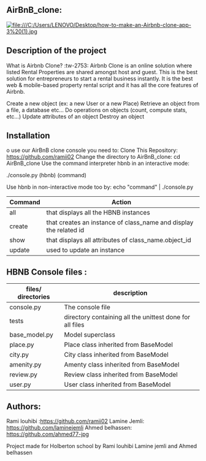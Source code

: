 
## AirBnB_clone:
[![file:///C:/Users/LENOVO/Desktop/how-to-make-an-Airbnb-clone-app-3%20(1).jpg](file:///C:/Users/LENOVO/Desktop/how-to-make-an-Airbnb-clone-app-3%20(1).jpg "file:///C:/Users/LENOVO/Desktop/how-to-make-an-Airbnb-clone-app-3%20(1).jpg")](http://file:///C:/Users/LENOVO/Desktop/how-to-make-an-Airbnb-clone-app-3%20(1).jpg "file:///C:/Users/LENOVO/Desktop/how-to-make-an-Airbnb-clone-app-3%20(1).jpg")

## Description of the project 
What is Airbnb Clone? :tw-2753:
Airbnb Clone is an online solution where listed Rental Properties are shared amongst host and guest. This is the best solution for entrepreneurs to start a rental business instantly. It is the best web & mobile-based property rental script and it has all the core features of Airbnb.

Create a new object (ex: a new User or a new Place)
Retrieve an object from a file, a database etc…
Do operations on objects (count, compute stats, etc…)
Update attributes of an object
Destroy an object

## Installation 
o use our AirBnB clone console you need to:
Clone This Repository: https://github.com/ramii02
Change the directory to AirBnB_clone:
cd AirBnB_clone
Use the command interpreter hbnb in an interactive mode:

./console.py (hbnb) (command)

Use hbnb in non-interactive mode too by: echo "command" | ./console.py

|  Command	  | Action  |
| ------------ | ------------ |
|  all  |  that displays all the HBNB instances   |
| create   | that creates an instance of class_name and display the related id   |
| show   |  that displays all attributes of class_name.object_id  |
|   update |   used to update an instance|

## HBNB Console files :
|  files/ directories	  |  description |
| ------------ | ------------ |
| console.py   |The console file   |
| tests  | directory containing all the unittest done for all files  |
| base_model.py  | Model superclass  |
|place.py   | Place class inherited from BaseModel  |
| city.py  |  City class inherited from BaseModel |
| amenity.py   | Amenty class inherited from BaseModel  |
|  review.py  | Review class inherited from BaseModel  |
| user.py  |  User class inherited from BaseModel |

## Authors:
Rami louhibi :https://github.com/ramii02 
Lamine Jemli: https://github.com/laminejemli
Ahmed belhassen: https://github.com/ahmed77-jpg

Project made for Holberton school by Rami louhibi  Lamine jemli and Ahmed belhassen 

